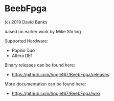# BeebFpga

(c) 2019 David Banks

based on earlier work by Mike Stirling

Supported Hardware:
- Papilio Duo
- Altera DE1

Binary releases can be found here:
- https://github.com/hoglet67/BeebFpga/releases

More documentation can be found here:
- https://github.com/hoglet67/BeebFpga/wiki
